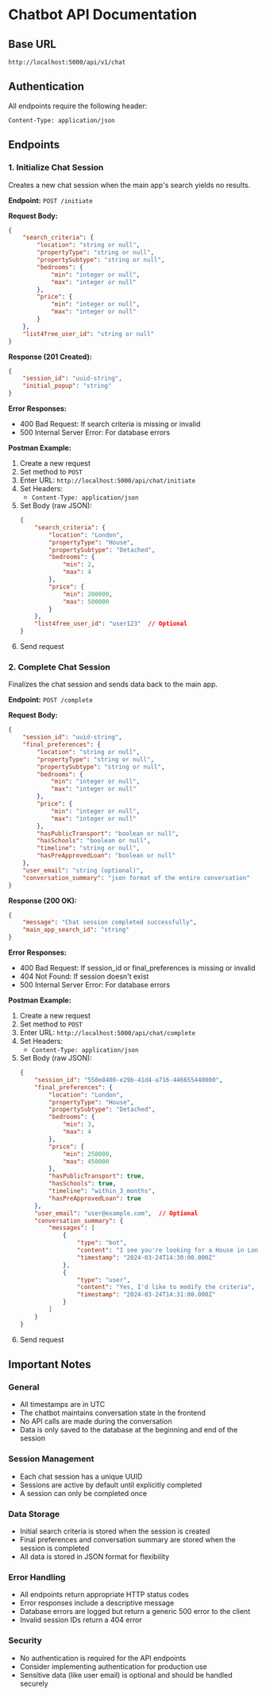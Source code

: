 # Chatbot API Documentation

## Base URL
```
http://localhost:5000/api/v1/chat
```

## Authentication
All endpoints require the following header:
```
Content-Type: application/json
```

## Endpoints

### 1. Initialize Chat Session
Creates a new chat session when the main app's search yields no results.

**Endpoint:** `POST /initiate`

**Request Body:**
```json
{
    "search_criteria": {
        "location": "string or null",
        "propertyType": "string or null",
        "propertySubtype": "string or null",
        "bedrooms": {
            "min": "integer or null",
            "max": "integer or null"
        },
        "price": {
            "min": "integer or null",
            "max": "integer or null"
        }
    },
    "list4free_user_id": "string or null"
}
```

**Response (201 Created):**
```json
{
    "session_id": "uuid-string",
    "initial_popup": "string"
}
```

**Error Responses:**
- 400 Bad Request: If search criteria is missing or invalid
- 500 Internal Server Error: For database errors

**Postman Example:**
1. Create a new request
2. Set method to `POST`
3. Enter URL: `http://localhost:5000/api/chat/initiate`
4. Set Headers:
   - `Content-Type: application/json`
5. Set Body (raw JSON):
   ```json
   {
       "search_criteria": {
           "location": "London",
           "propertyType": "House",
           "propertySubtype": "Detached",
           "bedrooms": {
               "min": 2,
               "max": 4
           },
           "price": {
               "min": 200000,
               "max": 500000
           }
       },
       "list4free_user_id": "user123"  // Optional
   }
   ```
6. Send request

### 2. Complete Chat Session
Finalizes the chat session and sends data back to the main app.

**Endpoint:** `POST /complete`

**Request Body:**
```json
{
    "session_id": "uuid-string",
    "final_preferences": {
        "location": "string or null",
        "propertyType": "string or null",
        "propertySubtype": "string or null",
        "bedrooms": {
            "min": "integer or null",
            "max": "integer or null"
        },
        "price": {
            "min": "integer or null",
            "max": "integer or null"
        },
        "hasPublicTransport": "boolean or null",
        "hasSchools": "boolean or null",
        "timeline": "string or null",
        "hasPreApprovedLoan": "boolean or null"
    },
    "user_email": "string (optional)",
    "conversation_summary": "json format of the entire conversation"
}
```

**Response (200 OK):**
```json
{
    "message": "Chat session completed successfully",
    "main_app_search_id": "string"
}
```

**Error Responses:**
- 400 Bad Request: If session_id or final_preferences is missing or invalid
- 404 Not Found: If session doesn't exist
- 500 Internal Server Error: For database errors

**Postman Example:**
1. Create a new request
2. Set method to `POST`
3. Enter URL: `http://localhost:5000/api/chat/complete`
4. Set Headers:
   - `Content-Type: application/json`
5. Set Body (raw JSON):
   ```json
   {
       "session_id": "550e8400-e29b-41d4-a716-446655440000",
       "final_preferences": {
           "location": "London",
           "propertyType": "House",
           "propertySubtype": "Detached",
           "bedrooms": {
               "min": 3,
               "max": 4
           },
           "price": {
               "min": 250000,
               "max": 450000
           },
           "hasPublicTransport": true,
           "hasSchools": true,
           "timeline": "within_3_months",
           "hasPreApprovedLoan": true
       },
       "user_email": "user@example.com",  // Optional
       "conversation_summary": {
           "messages": [
               {
                   "type": "bot",
                   "content": "I see you're looking for a House in London...",
                   "timestamp": "2024-03-24T14:30:00.000Z"
               },
               {
                   "type": "user",
                   "content": "Yes, I'd like to modify the criteria",
                   "timestamp": "2024-03-24T14:31:00.000Z"
               }
           ]
       }
   }
   ```
6. Send request

## Important Notes

### General
- All timestamps are in UTC
- The chatbot maintains conversation state in the frontend
- No API calls are made during the conversation
- Data is only saved to the database at the beginning and end of the session

### Session Management
- Each chat session has a unique UUID
- Sessions are active by default until explicitly completed
- A session can only be completed once

### Data Storage
- Initial search criteria is stored when the session is created
- Final preferences and conversation summary are stored when the session is completed
- All data is stored in JSON format for flexibility

### Error Handling
- All endpoints return appropriate HTTP status codes
- Error responses include a descriptive message
- Database errors are logged but return a generic 500 error to the client
- Invalid session IDs return a 404 error

### Security
- No authentication is required for the API endpoints
- Consider implementing authentication for production use
- Sensitive data (like user email) is optional and should be handled securely 